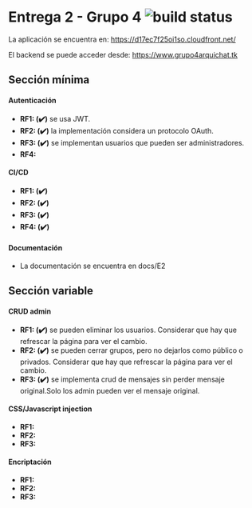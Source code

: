 # Entrega 2 - Grupo 4 ![build status](https://travis-ci.com/iic2173/iic2173-proyecto-semestral-grupo4.svg?token=UZa1uHmYTKLCwBgH4i9i&branch=master)

La aplicación se encuentra en: https://d17ec7f25oi1so.cloudfront.net/

El backend se puede acceder desde: https://www.grupo4arquichat.tk

## Sección mínima

#### **Autenticación**

* **RF1: (:heavy_check_mark:)** se usa JWT.
* **RF2: (:heavy_check_mark:)** la implementación considera un protocolo OAuth.
* **RF3: (:heavy_check_mark:)** se implementan usuarios que pueden ser administradores.
* **RF4:**

#### **CI/CD**

* **RF1: (:heavy_check_mark:)**
* **RF2: (:heavy_check_mark:)**
* **RF3: (:heavy_check_mark:)**
* **RF4: (:heavy_check_mark:)**

#### **Documentación**

- La documentación se encuentra en docs/E2

## Sección variable

#### **CRUD admin**

* **RF1: (:heavy_check_mark:)** se pueden eliminar los usuarios. Considerar que hay que refrescar la página para ver el cambio.
* **RF2: (:heavy_check_mark:)** se pueden cerrar grupos, pero no dejarlos como público o privados. Considerar que hay que refrescar la página para ver el cambio.
* **RF3: (:heavy_check_mark:)** se implementa crud de mensajes sin perder mensaje original.Solo los admin pueden ver el mensaje original. 

#### **CSS/Javascript injection**

* **RF1:** 
* **RF2:**
* **RF3:**

#### **Encriptación**

* **RF1:**
* **RF2:**
* **RF3:**